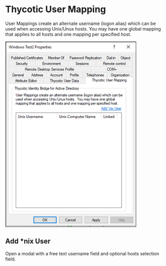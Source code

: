 [title]: # (User Mapping)
[tags]: # (mmc)
[priority]: # (4)
# Thycotic User Mapping

User Mappings create an alternate username (logon alias) which can be used when accessing Unix/Unux hosts. You may have one global mapping that applies to all hosts and one mapping per specified host.

![user mapping](images/user-mapping.png "Thycotic User Mapping tab in MMC")

## Add *nix User

Open a modal with a free text username field and optional hosts selection field.